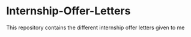 # Internship-Offer-Letters
This repository contains the different internship offer letters given to me
